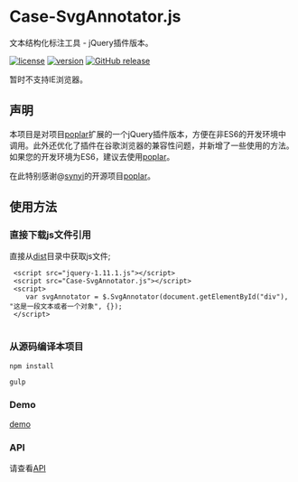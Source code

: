 # Case-SvgAnnotator.js

文本结构化标注工具 - jQuery插件版本。

[![license](https://img.shields.io/github/license/felixhpp/Case-SvgAnnotator.svg)](https://github.com/felixhpp/Case-SvgAnnotator/blob/master/LICENSE)
[![version](https://img.shields.io/badge/npm%20version-1.1.3-brightgreen.svg)](https://www.npmjs.com/package/case-annotator)
[![GitHub release](https://img.shields.io/github/release/felixhpp/Case-SvgAnnotator.svg)](https://github.com/felixhpp/Case-SvgAnnotator/releases)

暂时不支持IE浏览器。

## 声明

本项目是对项目[poplar](https://github.com/synyi/poplar)扩展的一个jQuery插件版本，方便在非ES6的开发环境中调用。此外还优化了插件在谷歌浏览器的兼容性问题，并新增了一些使用的方法。如果您的开发环境为ES6，建议去使用[poplar](https://github.com/synyi/poplar)。

在此特别感谢@[synyi](https://github.com/synyi)的开源项目[poplar](https://github.com/synyi/poplar)。

## 使用方法

### 直接下载js文件引用

直接从[dist](https://github.com/felixhpp/Case-SvgAnnotator/tree/master/dist)目录中获取js文件;

```
 <script src="jquery-1.11.1.js"></script>
 <script src="Case-SvgAnnotator.js"></script>
 <script>
    var svgAnnotator = $.SvgAnnotator(document.getElementById("div"), "这是一段文本或者一个对象", {});
 </script>
 
```

### 从源码编译本项目

```
npm install

gulp

```

### Demo

[demo](https://felixhpp.github.io/Case-SvgAnnotator/demo/Index.html)

### API
请查看[API](https://github.com/felixhpp/Case-SvgAnnotator/blob/master/doc/api.md)


